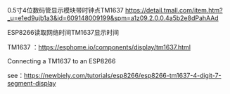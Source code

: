 

0.5寸4位数码管显示模块带时钟点TM1637  https://detail.tmall.com/item.htm?_u=e1ed9ujb1a3&id=609148009199&spm=a1z09.2.0.0.4a5b2e8dPahAAd




ESP8266读取网络时间TM1637显示时间

TM1637 ：https://esphome.io/components/display/tm1637.html

Connecting a TM1637 to an ESP8266

see：https://newbiely.com/tutorials/esp8266/esp8266-tm1637-4-digit-7-segment-display

